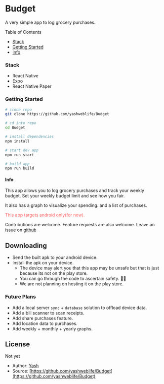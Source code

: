 # Budget

A very simple app to log grocery purchases.


Table of Contents

- [Stack](#stack)
- [Getting Started](#getting-started)
- [Info](#info)



### Stack
- React Native
- Expo
- React Native Paper

### Getting Started
```bash
# clone repo
git clone https://github.com/yashweblife/Budget

# cd into repo
cd Budget

# install dependencies
npm install

# start dev app
npm run start

# build app
npm run build
```


#### Info

This app allows you to log grocery purchases and track your weekly budget.
Set your weekly budget limit and see how you fair.

It also has a graph to visualize your spending. and a list of purchases.

<div style="color:rgb(255,100,100)">This app targets android only(for now).</div>

Contributions are welcome.
Feature requests are also welcome. Leave an issue on [github](https://github.com/yashweblife/Budget/issues) 


## Downloading
- Send the built apk to your android device.
- Install the apk on your device.
   - The device may alert you that this app may be unsafe but that is just because its not on the play store.
   - You can go through the code to ascertain safety. 😮‍💨
   - We are not planning on hosting it on the play store.

### Future Plans

- Add a local server `sync` + `database` solution to offload device data.
- Add a bill scanner to scan receipts.
- Add share purchases feature.
- Add location data to purchases.
- Add weekly + monthly + yearly graphs.


## License
Not yet
- Author: [Yash](https://github.com/yashweblife)
- Source: [https://github.com/yashweblife/Budget](https://github.com/yashweblife/Budget)
